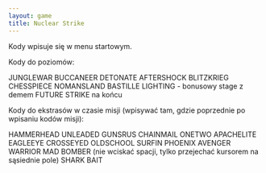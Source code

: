 ```yaml
---
layout: game
title: Nuclear Strike
---
```


Kody wpisuje się w menu startowym.

Kody do poziomów:

JUNGLEWAR
BUCCANEER
DETONATE
AFTERSHOCK
BLITZKRIEG
CHESSPIECE
NOMANSLAND
BASTILLE
LIGHTING - bonusowy stage z demem FUTURE STRIKE na końcu

Kody do ekstrasów w czasie misji (wpisywać tam, gdzie poprzednie 
po 
wpisaniu kodów misji):

HAMMERHEAD
UNLEADED
GUNSRUS
CHAINMAIL
ONETWO
APACHELITE
EAGLEEYE
CROSSEYED
OLDSCHOOL
SURFIN
PHOENIX
AVENGER
WARRIOR
MAD BOMBER 	(nie wciskać spacji, tylko przejechać kursorem 
na 
		sąsiednie pole)
SHARK BAIT
